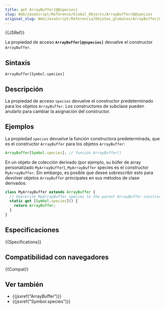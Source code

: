 ```yaml
---
title: get ArrayBuffer[@@species]
slug: Web/JavaScript/Reference/Global_Objects/ArrayBuffer/@@species
original_slug: Web/JavaScript/Referencia/Objetos_globales/ArrayBuffer/@@species
---
```


{{JSRef}}

La propiedad de acceso **`ArrayBuffer[@@species]`** devuelve el constructor `ArrayBuffer`.

## Sintaxis

```
ArrayBuffer[Symbol.species]
```

## Descripción

La propiedad de acceso `species` devuelve el constructor predeterminado para los objetos `ArrayBuffer`. Los constructores de subclase pueden anularlo para cambiar la asignación del constructor.

## Ejemplos

La propiedad `species` devuelve la función constructora predeterminada, que es el constructor `ArrayBuffer` para los objetos `ArrayBuffer`:

```js
ArrayBuffer[Symbol.species]; // función ArrayBuffer()
```

En un objeto de colección derivado (por ejemplo, su búfer de array personalizado `MyArrayBuffer`), `MyArrayBuffer` species es el constructor `MyArrayBuffer`. Sin embargo, es posible que desee sobrescribir esto para devolver objetos `ArrayBuffer` principales en sus métodos de clase derivados:

```js
class MyArrayBuffer extends ArrayBuffer {
  // Overwrite MyArrayBuffer species to the parent ArrayBuffer constructor
  static get [Symbol.species]() {
    return ArrayBuffer;
  }
}
```

## Especificaciones

{{Specifications}}

## Compatibilidad con navegadores

{{Compat}}

## Ver también

- {{jsxref("ArrayBuffer")}}
- {{jsxref("Symbol.species")}}
